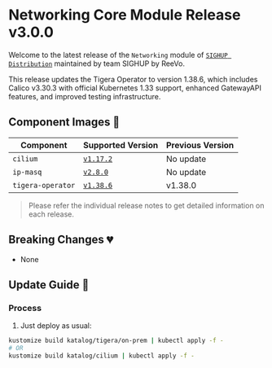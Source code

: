 # Networking Core Module Release v3.0.0

Welcome to the latest release of the `Networking` module of [`SIGHUP Distribution`](https://github.com/sighupio/distribution) maintained by team SIGHUP by ReeVo.

This release updates the Tigera Operator to version 1.38.6, which includes Calico v3.30.3 with official Kubernetes 1.33 support, enhanced GatewayAPI features, and improved testing infrastructure.

## Component Images 🚢

| Component         | Supported Version                                                                | Previous Version |
| ----------------- | -------------------------------------------------------------------------------- | ---------------- |
| `cilium`          | [`v1.17.2`](https://github.com/cilium/cilium/releases/tag/v1.17.2)               | No update        |
| `ip-masq`         | [`v2.8.0`](https://github.com/kubernetes-sigs/ip-masq-agent/releases/tag/v2.8.0) | No update        |
| `tigera-operator` | [`v1.38.6`](https://github.com/tigera/operator/releases/tag/v1.38.6)             | v1.38.0          |

> Please refer the individual release notes to get detailed information on each release.

## Breaking Changes 💔

- None

## Update Guide 🦮

### Process

1. Just deploy as usual:

```bash
kustomize build katalog/tigera/on-prem | kubectl apply -f -
# OR
kustomize build katalog/cilium | kubectl apply -f -
```